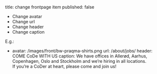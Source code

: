 title: change frontpage item
published: false



* Change avatar
* Change url
* Change header
* Change caption

E.g.:


- avatar:      /images/front/bw-praqma-shirts.png
  url:           /about/jobs/
  header:        COME CoDe WITH US
  caption:       We have offices in Allerød, Aarhus, Copenhagen, Oslo and Stockholm
                 and we’re hiring in all locations. <br>
                 If you’re a CoDer at heart, please come and join us!
